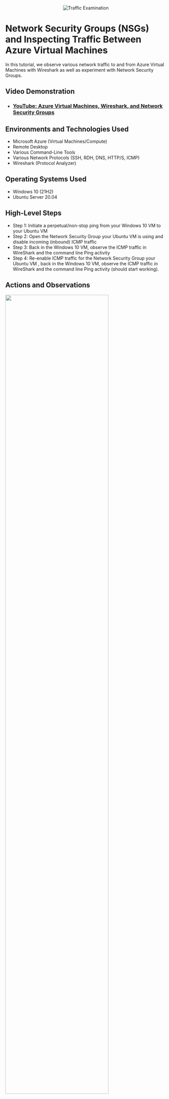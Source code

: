 <p align="center">
<img src="https://i.imgur.com/Ua7udoS.png" alt="Traffic Examination"/>
</p>

<h1>Network Security Groups (NSGs) and Inspecting Traffic Between Azure Virtual Machines</h1>
In this tutorial, we observe various network traffic to and from Azure Virtual Machines with Wireshark as well as experiment with Network Security Groups. <br />


<h2>Video Demonstration</h2>

- ### [YouTube: Azure Virtual Machines, Wireshark, and Network Security Groups](https://www.youtube.com)

<h2>Environments and Technologies Used</h2>

- Microsoft Azure (Virtual Machines/Compute)
- Remote Desktop
- Various Command-Line Tools
- Various Network Protocols (SSH, RDH, DNS, HTTP/S, ICMP)
- Wireshark (Protocol Analyzer)

<h2>Operating Systems Used </h2>

- Windows 10 (21H2)
- Ubuntu Server 20.04

<h2>High-Level Steps</h2>

- Step 1: Initiate a perpetual/non-stop ping from your Windows 10 VM to your Ubuntu VM
- Step 2: Open the Network Security Group your Ubuntu VM is using and disable incoming (inbound) ICMP traffic
- Step 3: Back in the Windows 10 VM, observe the ICMP traffic in WireShark and the command line Ping activity
- Step 4: Re-enable ICMP traffic for the Network Security Group your Ubuntu VM , back in the Windows 10 VM, observe the ICMP traffic in WireShark and the command line Ping activity (should start working). 

<h2>Actions and Observations</h2>

<p>
<img src="https://github.com/user-attachments/assets/1e2f8f56-ec7a-4b69-80e2-f63e83892ece" height="80%" width="80%" />
</p>
<p>
  During a comprehensive network analysis, I utilized Wireshark on a Windows VM to capture and examine ICMP traffic between two virtual machines, applying an ICMP protocol filter to focus on precise network communication details. By executing an infinite ping command to the Linux VM's private IP address, I generated continuous network traffic for detailed inspection of protocol interactions. The packet capture revealed critical OSI model layer details, including the Ethernet II frame at the Data Link Layer, Internet Protocol handling logical addressing at the Network Layer, and ICMP packets facilitating communication between virtual machines. This methodical approach allowed for in-depth visualization of network packet traversal, demonstrating how different protocol layers interact during basic network communication. The analysis not only verified inter-VM connectivity but also provided insights into network diagnostic techniques using industry-standard tools like Wireshark. 
</p>
<br />

<p>
<img src="https://github.com/user-attachments/assets/3183a3b4-84fc-4e9f-bdec-e0426deb94fe" height="80%" width="80%" />
</p>
<p>
 As part of our network security project, I set up a firewall rule in Microsoft Azure to control traffic between our virtual machines. I accessed the Linux VM's settings in Azure and went to its Network Security Group, where I added a new inbound security rule. This rule was designed to block incoming ping requests from our Windows VM. I carefully set the rule's priority to ensure it would be applied before other rules, effectively stopping the pings we observed earlier. This process demonstrates how we can use cloud platform tools to manage network traffic and improve security between virtual machines.
</p>
<br />

<p>
<img src="https://github.com/user-attachments/assets/a072971d-7629-48d0-8fdb-551f90367255" height="80%" width="80%" alt="Disk Sanitization Steps"/>
</p>
<p>
After implementing the firewall rule to block incoming ICMP traffic on the Linux VM, I verified its effectiveness by observing the network behavior from the Windows VM. Using both PowerShell and Wireshark on the Windows VM, I noticed that ping requests were sent but no replies were received, confirming that the rule successfully blocked incoming pings. PowerShell displayed timeout messages, indicating no response from the Linux VM, while Wireshark showed outgoing requests without corresponding replies. We prefer PowerShell for this task due to its advanced features and automation capabilities, making it more suitable for complex system administration tasks compared to the simpler Command Prompt. When using the ping command in a virtual environment, it's best practice to use the private IP address of the target VM, as this ensures proper routing within the internal network and maintains security by not exposing public IP addresses unnecessarily. 
</p>
<br />
